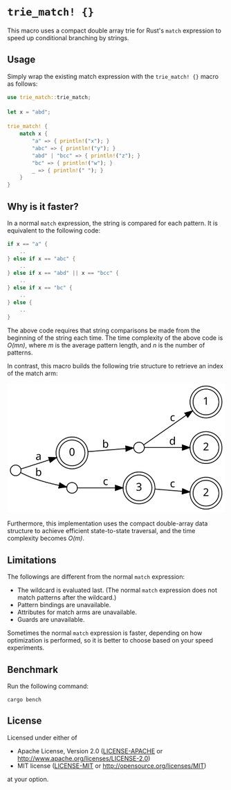 # `trie_match! {}`

This macro uses a compact double array trie for Rust's `match` expression to
speed up conditional branching by strings.

## Usage

Simply wrap the existing match expression with the `trie_match! {}` macro as
follows:

```rust
use trie_match::trie_match;

let x = "abd";

trie_match! {
    match x {
        "a" => { println!("x"); }
        "abc" => { println!("y"); }
        "abd" | "bcc" => { println!("z"); }
        "bc" => { println!("w"); }
        _ => { println!(" "); }
    }
}
```

## Why is it faster?

In a normal `match` expression, the string is compared for each pattern. It is
equivalent to the following code:

```rust
if x == "a" {
    ..
} else if x == "abc" {
    ..
} else if x == "abd" || x == "bcc" {
    ..
} else if x == "bc" {
    ..
} else {
    ..
}
```

The above code requires that string comparisons be made from the beginning of
the string each time. The time complexity of the above code is *O(mn)*, where
*m* is the average pattern length, and *n* is the number of patterns.

In contrast, this macro builds the following trie structure to retrieve an
index of the match arm:

![Trie](figures/graph.svg)

Furthermore, this implementation uses the compact double-array data structure
to achieve efficient state-to-state traversal, and the time complexity becomes
*O(m)*.

## Limitations

The followings are different from the normal `match` expression:

* The wildcard is evaluated last. (The normal `match` expression does not
  match patterns after the wildcard.)
* Pattern bindings are unavailable.
* Attributes for match arms are unavailable.
* Guards are unavailable.

Sometimes the normal `match` expression is faster, depending on how
optimization is performed, so it is better to choose based on your speed
experiments.

## Benchmark

Run the following command:

```
cargo bench
```

## License

Licensed under either of

 * Apache License, Version 2.0
   ([LICENSE-APACHE](LICENSE-APACHE) or http://www.apache.org/licenses/LICENSE-2.0)
 * MIT license
   ([LICENSE-MIT](LICENSE-MIT) or http://opensource.org/licenses/MIT)

at your option.
